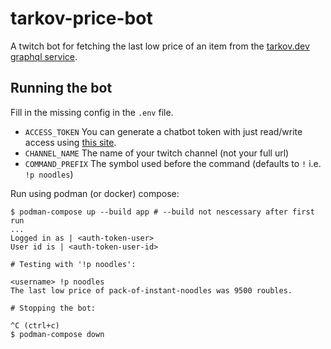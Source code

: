 # tarkov-price-bot

A twitch bot for fetching the last low price of an item from the [tarkov.dev graphql service](https://tarkov.dev/api/).

## Running the bot

Fill in the missing config in the `.env` file.

* `ACCESS_TOKEN` You can generate a chatbot token with just read/write access using [this site](https://twitchtokengenerator.com/).
* `CHANNEL_NAME` The name of your twitch channel (not your full url)
* `COMMAND_PREFIX` The symbol used before the command (defaults to `!` i.e. `!p noodles`)

Run using podman (or docker) compose:

```shell
$ podman-compose up --build app # --build not nescessary after first run
...
Logged in as | <auth-token-user>
User id is | <auth-token-user-id>

# Testing with '!p noodles':

<username> !p noodles
The last low price of pack-of-instant-noodles was 9500 roubles.

# Stopping the bot:

^C (ctrl+c)
$ podman-compose down
```
